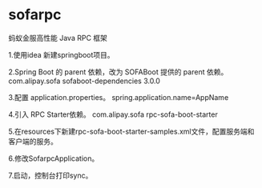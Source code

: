 # sofarpc
蚂蚁金服高性能 Java RPC 框架


1.使用idea 新建springboot项目。

2.Spring Boot 的 parent 依赖，改为 SOFABoot 提供的 parent 依赖。
  <parent>
    <groupId>com.alipay.sofa</groupId>
    <artifactId>sofaboot-dependencies</artifactId>
    <version>3.0.0</version>
  </parent>

3.配置 application.properties。
  spring.application.name=AppName
  
4.引入 RPC Starter依赖。
  <dependency>
     <groupId>com.alipay.sofa</groupId>
     <artifactId>rpc-sofa-boot-starter</artifactId>
  </dependency>
  
5.在resources下新建rpc-sofa-boot-starter-samples.xml文件，配置服务端和客户端的服务。

6.修改SofarpcApplication。

7.启动，控制台打印sync。
